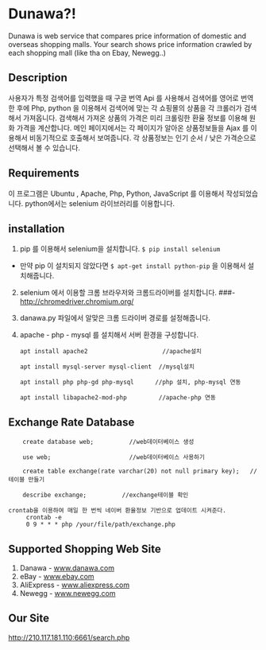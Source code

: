 # Dunawa?!
 Dunawa is web service that compares price information of domestic and overseas shopping malls.
 Your search shows price information crawled by each shopping mall (like tha on Ebay, Newegg..)

## Description
  사용자가 특정 검색어를 입력했을 때 구글 번역 Api 를 사용해서 검색어를 영어로 번역한 후에
 Php, python 을 이용해서 검색어에 맞는 각 쇼핑몰의 상품을 각 크롤러가 검색해서 가져옵니다.
  검색해서 가져온 상품의 가격은 미리 크롤링한 환율 정보를 이용해 원화 가격을 계산합니다.
  메인 페이지에서는 각 페이지가 알아온 상품정보들을 Ajax 를 이용해서 비동기적으로 호출해서 보여줍니다.
  각 상품정보는 인기 순서 / 낮은 가격순으로 선택해서 볼 수 있습니다.
  
 
## Requirements
 이 프로그램은 Ubuntu , Apache, Php, Python, JavaScript 를 이용해서 작성되었습니다.
 python에서는 selenium 라이브러리를 이용합니다.

## installation
 1. pip 를 이용해서 selenium을 설치합니다. 
 `$ pip install selenium`
  - 만약 pip 이 설치되지 않았다면 `$ apt-get install python-pip` 을 이용해서 설치해줍니다.
  
 2. selenium 에서 이용할 크롬 브라우저와 크롬드라이버를 설치합니다.
###- http://chromedriver.chromium.org/
 
 3. danawa.py 파일에서 알맞은 크롬 드라이버 경로를 설정해줍니다.
 
 4. apache - php - mysql 를 설치해서 서버 환경을 구성합니다.
 
        apt install apache2                     //apache설치

        apt install mysql-server mysql-client  //mysql설치

        apt install php php-gd php-mysql      //php 설치, php-mysql 연동

        apt install libapache2-mod-php	       //apache-php 연동 
  
## Exchange Rate Database 
        create database web;	      //web데이터베이스 생성

        use web;	                  //web데이터베이스 사용하기

        create table exchange(rate varchar(20) not null primary key);	//테이블 만들기

        describe exchange;        	//exchange테이블 확인

    crontab을 이용하여 매일 한 번씩 네이버 환율정보 기반으로 업데이트 시켜준다.
         crontab -e
         0 9 * * * php /your/file/path/exchange.php


## Supported Shopping Web Site
 1. Danawa - www.danawa.com
 2. eBay - www.ebay.com
 3. AliExpress - www.aliexpress.com
 4. Newegg - www.newegg.com

## Our Site
http://210.117.181.110:6661/search.php
